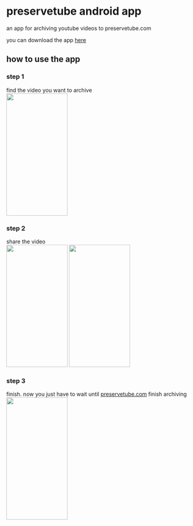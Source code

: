 # preservetube android app
an app for archiving youtube videos to preservetube.com  
  
you can download the app [here](https://github.com/eightynine77/preservetube-archive/releases/tag/V1.0.0)

## how to use the app
### step 1
find the video you want to archive  
<img src="https://github.com/user-attachments/assets/cda20c2f-546c-4b3c-9970-5c6dddb517d5" width="160" height="320">

### step 2
share the video  
<img src="https://github.com/user-attachments/assets/e10e973d-b936-42e2-b7d7-590706398651" width="160" height="320">
<img src="https://github.com/user-attachments/assets/d18fd3f1-d684-4794-af38-f98cdc1ad8cd" width="160" height="320">  

### step 3
finish. now you just have to wait until [preservetube.com](https://preservetube.com) finish archiving  
<img src="https://github.com/user-attachments/assets/ac4fd4b9-098d-41cb-a8a6-341304c863ae" width="160" height="320">
